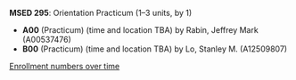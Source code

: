 **MSED 295**: Orientation Practicum (1–3 units, by 1)

- **A00** (Practicum) (time and location TBA) by Rabin, Jeffrey Mark (A00537476)
- **B00** (Practicum) (time and location TBA) by Lo, Stanley M. (A12509807)

[Enrollment numbers over time](./MSED295.tsv)
